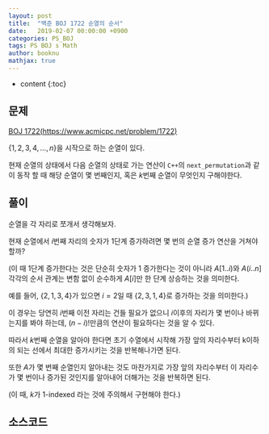 ```yaml
---
layout: post
title:  "백준 BOJ 1722 순열의 순서"
date:   2019-02-07 00:00:00 +0900
categories: PS_BOJ
tags: PS BOJ s Math
author: booknu
mathjax: true
---
```


* content
{:toc}

## 문제

[BOJ 1722(https://www.acmicpc.net/problem/1722)](https://www.acmicpc.net/problem/1722)

$\{ 1, 2, 3, 4, ... , n \}$을 시작으로 하는 순열이 있다.

현재 순열의 상태에서 다음 순열의 상태로 가는 연산이 `C++`의 `next_permutation`과 같이 동작 할 때 해당 순열이 몇 번째인지, 혹은 $k$번째 순열이 무엇인지 구해야한다.

## 풀이

순열을 각 자리로 쪼개서 생각해보자.

현재 순열에서 $i$번째 자리의 숫자가 $1$단계 증가하려면 몇 번의 순열 증가 연산을 거쳐야 할까?

(이 때 $1$단계 증가한다는 것은 단순히 숫자가 1 증가한다는 것이 아니라 $A[1..i)$와 $A(i..n]$ 각각의 순서 관계는 변함 없이 순수하게 $A[i]$만 한 단계 상승하는 것을 의미한다.

예를 들어, $\{ 2, 1, 3, 4 \}$가 있으면 $i = 2$일 때 $\{ 2, 3, 1, 4 \}$로 증가하는 것을 의미한다.)

이 경우는 당연히 $i$번째 이전 자리는 건들 필요가 없으니 $i$이후의 자리가 몇 번이나 바뀌는지를 봐야 하는데, $(n-i)!$만큼의 연산이 필요하다는 것을 알 수 있다.

따라서 $k$번째 순열을 알아야 한다면 초기 수열에서 시작해 가장 앞의 자리수부터 k이하의 되는 선에서 최대한 증가시키는 것을 반복해나가면 된다.

또한 $A$가 몇 번째 순열인지 알아내는 것도 마찬가지로 가장 앞의 자리수부터 이 자리수가 몇 번이나 증가된 것인지를 알아내어 더해가는 것을 반복하면 된다.

(이 때, $k$가 $1$-indexed 라는 것에 주의해서 구현해야 한다.)

## 소스코드

```cpp

```